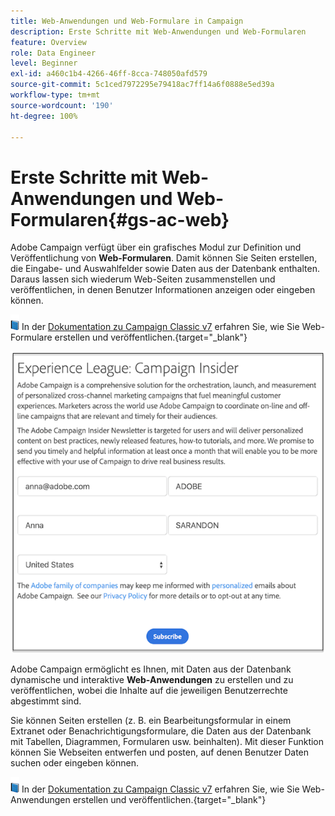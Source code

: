 ```yaml
---
title: Web-Anwendungen und Web-Formulare in Campaign
description: Erste Schritte mit Web-Anwendungen und Web-Formularen
feature: Overview
role: Data Engineer
level: Beginner
exl-id: a460c1b4-4266-46ff-8cca-748050afd579
source-git-commit: 5c1ced7972295e79418ac7ff14a6f0888e5ed39a
workflow-type: tm+mt
source-wordcount: '190'
ht-degree: 100%

---
```


# Erste Schritte mit Web-Anwendungen und Web-Formularen{#gs-ac-web}

Adobe Campaign verfügt über ein grafisches Modul zur Definition und Veröffentlichung von **Web-Formularen**. Damit können Sie Seiten erstellen, die Eingabe- und Auswahlfelder sowie Daten aus der Datenbank enthalten. Daraus lassen sich wiederum Web-Seiten zusammenstellen und veröffentlichen, in denen Benutzer Informationen anzeigen oder eingeben können.

![](../assets/do-not-localize/book.png) In der [Dokumentation zu Campaign Classic v7](https://experienceleague.adobe.com/docs/campaign-classic/using/designing-content/web-forms/about-web-forms.html?lang=de#designing-content) erfahren Sie, wie Sie Web-Formulare erstellen und veröffentlichen.{target=&quot;_blank&quot;}

![](assets/sample.png)

Adobe Campaign ermöglicht es Ihnen, mit Daten aus der Datenbank dynamische und interaktive **Web-Anwendungen** zu erstellen und zu veröffentlichen, wobei die Inhalte auf die jeweiligen Benutzerrechte abgestimmt sind.

Sie können Seiten erstellen (z. B. ein Bearbeitungsformular in einem Extranet oder Benachrichtigungsformulare, die Daten aus der Datenbank mit Tabellen, Diagrammen, Formularen usw. beinhalten). Mit dieser Funktion können Sie Webseiten entwerfen und posten, auf denen Benutzer Daten suchen oder eingeben können.

![](../assets/do-not-localize/book.png) In der [Dokumentation zu Campaign Classic v7](https://experienceleague.adobe.com/docs/campaign-classic/using/designing-content/web-applications/about-web-applications.html?lang=de#designing-content) erfahren Sie, wie Sie Web-Anwendungen erstellen und veröffentlichen.{target=&quot;_blank&quot;}
